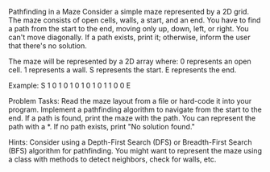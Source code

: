 Pathfinding in a Maze
Consider a simple maze represented by a 2D grid. The maze consists of open cells, walls, a start, and an end. You have to find a path from the start to the end, moving only up, down, left, or right. You can't move diagonally. If a path exists, print it; otherwise, inform the user that there's no solution.

The maze will be represented by a 2D array where:
0 represents an open cell.
1 represents a wall.
S represents the start.
E represents the end.

Example:
S 1 0 1
0 1 0 1
0 1 0 1
1 0 0 E

Problem Tasks:
Read the maze layout from a file or hard-code it into your program.
Implement a pathfinding algorithm to navigate from the start to the end.
If a path is found, print the maze with the path. You can represent the path with a *.
If no path exists, print "No solution found."

Hints:
Consider using a Depth-First Search (DFS) or Breadth-First Search (BFS) algorithm for pathfinding.
You might want to represent the maze using a class with methods to detect neighbors, check for walls, etc.
